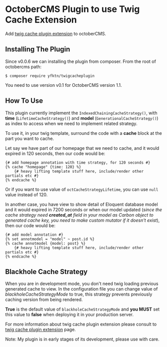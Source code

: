 # OctoberCMS Plugin to use Twig Cache Extension

Add [twig cache plugin extension](https://github.com/twigphp/twig-cache-extension) to octoberCMS.

## Installing The Plugin

Since v0.0.6 we can installing the plugin from composer. From the root of octobercms path:

```
$ composer require yfktn/twigcacheplugin
```

You need to use version v0.1 for OctoberCMS version 1.1.

## How To Use

This plugin currently implement the ```IndexedChainingCacheStrategy()```, with **time** (```LifetimeCacheStrategy()```) and **model** (```GenerationalCacheStrategy()```) as index to access when we need to implement related strategy.

To use it, in your twig template, surround the code with a **cache** block at the part you want to cache.

Let say we have part of our homepage that we need to cache, and it would expired in 120 seconds, then our code would be:

```
{# add homepage annotation with time strategy, for 120 seconds #}
{% cache "homepage" {time: 120} %}
    {# heavy lifting template stuff here, include/render other partials etc #}
{% endcache %}
``` 
Or if you want to use value of ```octCacheStrategyLifetime```, you can use ```null``` value instead of 120.

In another case, you have view to show detail of Eloquent database model and it would expired in 7200 seconds or when our model updated (*since the cache strategy need **created_at** field in your model as Carbon object to generated cache key, you need to make custom mutator if it doesn't exist*), then our code would be:

```
{# add model annotation #}
{% set annotmodel = "model" ~ post.id %}
{% cache annotmodel {model: post} %}
    {# heavy lifting template stuff here, include/render other partials etc #}
{% endcache %}
``` 

## Blackhole Cache Strategy

When you are in development mode, you don't need twig loading previous generated cache to view. In the configuration file you can change value of *blackholeCacheStrategyMode* to true, this strategy prevents previously caching version from being rendered.

**True** is the default value of ```blackholeCacheStrategyMode``` and **you MUST** set this value to **false** when deploying it in your production server.

For more information about twig cache plugin extension please consult to [twig cache plugin extension](https://github.com/twigphp/twig-cache-extension) page.

Note: My plugin is in early stages of its development, please use with care.
